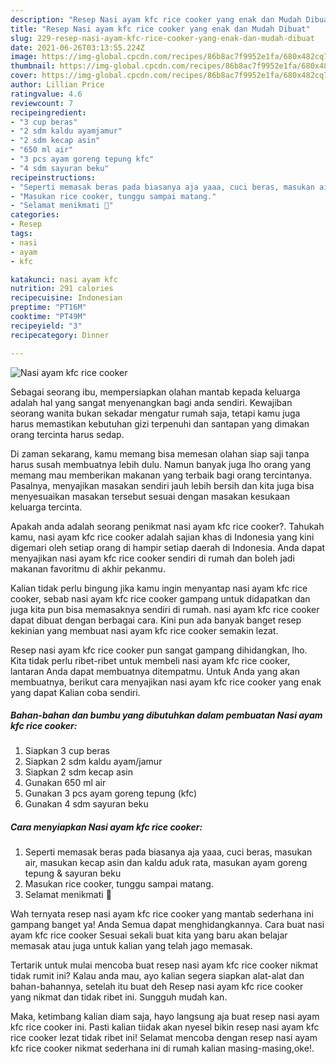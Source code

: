 ```yaml
---
description: "Resep Nasi ayam kfc rice cooker yang enak dan Mudah Dibuat"
title: "Resep Nasi ayam kfc rice cooker yang enak dan Mudah Dibuat"
slug: 229-resep-nasi-ayam-kfc-rice-cooker-yang-enak-dan-mudah-dibuat
date: 2021-06-26T03:13:55.224Z
image: https://img-global.cpcdn.com/recipes/86b8ac7f9952e1fa/680x482cq70/nasi-ayam-kfc-rice-cooker-foto-resep-utama.jpg
thumbnail: https://img-global.cpcdn.com/recipes/86b8ac7f9952e1fa/680x482cq70/nasi-ayam-kfc-rice-cooker-foto-resep-utama.jpg
cover: https://img-global.cpcdn.com/recipes/86b8ac7f9952e1fa/680x482cq70/nasi-ayam-kfc-rice-cooker-foto-resep-utama.jpg
author: Lillian Price
ratingvalue: 4.6
reviewcount: 7
recipeingredient:
- "3 cup beras"
- "2 sdm kaldu ayamjamur"
- "2 sdm kecap asin"
- "650 ml air"
- "3 pcs ayam goreng tepung kfc"
- "4 sdm sayuran beku"
recipeinstructions:
- "Seperti memasak beras pada biasanya aja yaaa, cuci beras, masukan air, masukan kecap asin dan kaldu aduk rata, masukan ayam goreng tepung &amp; sayuran beku"
- "Masukan rice cooker, tunggu sampai matang."
- "Selamat menikmati 🤗"
categories:
- Resep
tags:
- nasi
- ayam
- kfc

katakunci: nasi ayam kfc 
nutrition: 291 calories
recipecuisine: Indonesian
preptime: "PT16M"
cooktime: "PT49M"
recipeyield: "3"
recipecategory: Dinner

---
```



![Nasi ayam kfc rice cooker](https://img-global.cpcdn.com/recipes/86b8ac7f9952e1fa/680x482cq70/nasi-ayam-kfc-rice-cooker-foto-resep-utama.jpg)

Sebagai seorang ibu, mempersiapkan olahan mantab kepada keluarga adalah hal yang sangat menyenangkan bagi anda sendiri. Kewajiban seorang  wanita bukan sekadar mengatur rumah saja, tetapi kamu juga harus memastikan kebutuhan gizi terpenuhi dan santapan yang dimakan orang tercinta harus sedap.

Di zaman  sekarang, kamu memang bisa memesan olahan siap saji tanpa harus susah membuatnya lebih dulu. Namun banyak juga lho orang yang memang mau memberikan makanan yang terbaik bagi orang tercintanya. Pasalnya, menyajikan masakan sendiri jauh lebih bersih dan kita juga bisa menyesuaikan masakan tersebut sesuai dengan masakan kesukaan keluarga tercinta. 



Apakah anda adalah seorang penikmat nasi ayam kfc rice cooker?. Tahukah kamu, nasi ayam kfc rice cooker adalah sajian khas di Indonesia yang kini digemari oleh setiap orang di hampir setiap daerah di Indonesia. Anda dapat menyajikan nasi ayam kfc rice cooker sendiri di rumah dan boleh jadi makanan favoritmu di akhir pekanmu.

Kalian tidak perlu bingung jika kamu ingin menyantap nasi ayam kfc rice cooker, sebab nasi ayam kfc rice cooker gampang untuk didapatkan dan juga kita pun bisa memasaknya sendiri di rumah. nasi ayam kfc rice cooker dapat dibuat dengan berbagai cara. Kini pun ada banyak banget resep kekinian yang membuat nasi ayam kfc rice cooker semakin lezat.

Resep nasi ayam kfc rice cooker pun sangat gampang dihidangkan, lho. Kita tidak perlu ribet-ribet untuk membeli nasi ayam kfc rice cooker, lantaran Anda dapat membuatnya ditempatmu. Untuk Anda yang akan membuatnya, berikut cara menyajikan nasi ayam kfc rice cooker yang enak yang dapat Kalian coba sendiri.

<!--inarticleads1-->

##### Bahan-bahan dan bumbu yang dibutuhkan dalam pembuatan Nasi ayam kfc rice cooker:

1. Siapkan 3 cup beras
1. Siapkan 2 sdm kaldu ayam/jamur
1. Siapkan 2 sdm kecap asin
1. Gunakan 650 ml air
1. Gunakan 3 pcs ayam goreng tepung (kfc)
1. Gunakan 4 sdm sayuran beku




<!--inarticleads2-->

##### Cara menyiapkan Nasi ayam kfc rice cooker:

1. Seperti memasak beras pada biasanya aja yaaa, cuci beras, masukan air, masukan kecap asin dan kaldu aduk rata, masukan ayam goreng tepung &amp; sayuran beku
1. Masukan rice cooker, tunggu sampai matang.
1. Selamat menikmati 🤗




Wah ternyata resep nasi ayam kfc rice cooker yang mantab sederhana ini gampang banget ya! Anda Semua dapat menghidangkannya. Cara buat nasi ayam kfc rice cooker Sesuai sekali buat kita yang baru akan belajar memasak atau juga untuk kalian yang telah jago memasak.

Tertarik untuk mulai mencoba buat resep nasi ayam kfc rice cooker nikmat tidak rumit ini? Kalau anda mau, ayo kalian segera siapkan alat-alat dan bahan-bahannya, setelah itu buat deh Resep nasi ayam kfc rice cooker yang nikmat dan tidak ribet ini. Sungguh mudah kan. 

Maka, ketimbang kalian diam saja, hayo langsung aja buat resep nasi ayam kfc rice cooker ini. Pasti kalian tiidak akan nyesel bikin resep nasi ayam kfc rice cooker lezat tidak ribet ini! Selamat mencoba dengan resep nasi ayam kfc rice cooker nikmat sederhana ini di rumah kalian masing-masing,oke!.

